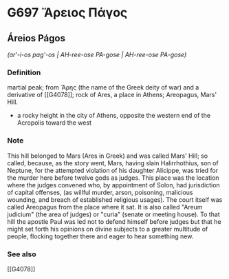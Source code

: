 # G697 Ἄρειος Πάγος

## Áreios Págos

_(ar'-i-os pag'-os | AH-ree-ose PA-gose | AH-ree-ose PA-gose)_

### Definition

martial peak; from Ἄρης (the name of the Greek deity of war) and a derivative of [[G4078]]; rock of Ares, a place in Athens; Areopagus, Mars' Hill.

- a rocky height in the city of Athens, opposite the western end of the Acropolis toward the west

### Note

This hill belonged to Mars (Ares in Greek) and was called Mars' Hill; so called, because, as the story went, Mars, having slain Halirrhothius, son of Neptune, for the attempted violation of his daughter Alicippe, was tried for the murder here before twelve gods as judges. This place was the location where the judges convened who, by appointment of Solon, had jurisdiction of capital offenses, (as willful murder, arson, poisoning, malicious wounding, and breach of established religious usages). The court itself was called Areopagus from the place where it sat. It is also called "Areum judicium" (the area of judges) or "curia" (senate or meeting house). To that hill the apostle Paul was led not to defend himself before judges but that he might set forth his opinions on divine subjects to a greater multitude of people, flocking together there and eager to hear something new.

### See also

[[G4078]]

